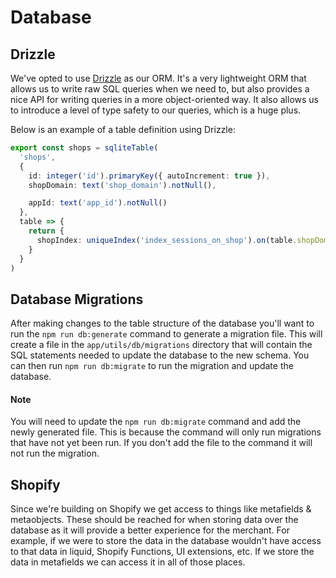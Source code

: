 # Database

## Drizzle
We've opted to use [Drizzle](https://orm.drizzle.team/) as our ORM. It's a very lightweight ORM that allows us to write raw SQL queries when we need to, but also provides a nice API for writing queries in a more object-oriented way. It also allows us to introduce a level of type safety to our queries, which is a huge plus.

Below is an example of a table definition using Drizzle:

```typescript
export const shops = sqliteTable(
  'shops',
  {
    id: integer('id').primaryKey({ autoIncrement: true }),
    shopDomain: text('shop_domain').notNull(),

    appId: text('app_id').notNull()
  },
  table => {
    return {
      shopIndex: uniqueIndex('index_sessions_on_shop').on(table.shopDomain)
    }
  }
)
```

## Database Migrations
After making changes to the table structure of the database you'll want to run the `npm run db:generate` command to generate a migration file. This will create a file in the `app/utils/db/migrations` directory that will contain the SQL statements needed to update the database to the new schema. You can then run `npm run db:migrate` to run the migration and update the database.

#### Note
You will need to update the `npm run db:migrate` command and add the newly generated file. This is because the command will only run migrations that have not yet been run. If you don't add the file to the command it will not run the migration.

## Shopify
Since we're building on Shopify we get access to things like metafields & metaobjects. These should be reached for when storing data over the database as it will provide a better experience for the merchant. For example, if we were to store the data in the database wouldn't have access to that data in liquid, Shopify Functions, UI extensions, etc. If we store the data in metafields we can access it in all of those places.
